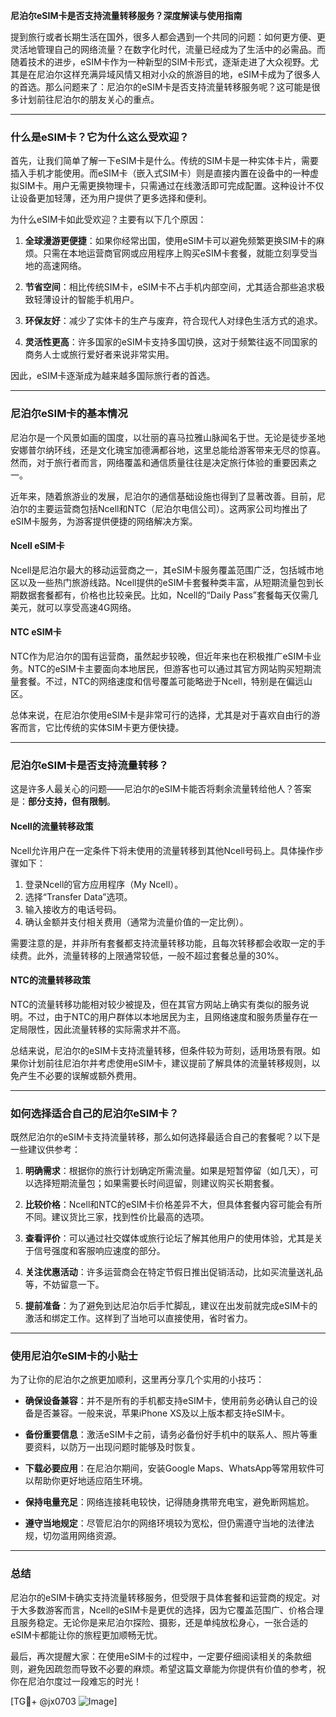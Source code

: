 **尼泊尔eSIM卡是否支持流量转移服务？深度解读与使用指南**

提到旅行或者长期生活在国外，很多人都会遇到一个共同的问题：如何更方便、更灵活地管理自己的网络流量？在数字化时代，流量已经成为了生活中的必需品。而随着技术的进步，eSIM卡作为一种新型的SIM卡形式，逐渐走进了大众视野。尤其是在尼泊尔这样充满异域风情又相对小众的旅游目的地，eSIM卡成为了很多人的首选。那么问题来了：尼泊尔的eSIM卡是否支持流量转移服务呢？这可能是很多计划前往尼泊尔的朋友关心的重点。

---

### **什么是eSIM卡？它为什么这么受欢迎？**

首先，让我们简单了解一下eSIM卡是什么。传统的SIM卡是一种实体卡片，需要插入手机才能使用。而eSIM卡（嵌入式SIM卡）则是直接内置在设备中的一种虚拟SIM卡。用户无需更换物理卡，只需通过在线激活即可完成配置。这种设计不仅让设备更加轻薄，还为用户提供了更多选择和便利。

为什么eSIM卡如此受欢迎？主要有以下几个原因：

1. **全球漫游更便捷**：如果你经常出国，使用eSIM卡可以避免频繁更换SIM卡的麻烦。只需在本地运营商官网或应用程序上购买eSIM卡套餐，就能立刻享受当地的高速网络。
   
2. **节省空间**：相比传统SIM卡，eSIM卡不占手机内部空间，尤其适合那些追求极致轻薄设计的智能手机用户。

3. **环保友好**：减少了实体卡的生产与废弃，符合现代人对绿色生活方式的追求。

4. **灵活性更高**：许多国家的eSIM卡支持多国切换，这对于频繁往返不同国家的商务人士或旅行爱好者来说非常实用。

因此，eSIM卡逐渐成为越来越多国际旅行者的首选。

---

### **尼泊尔eSIM卡的基本情况**

尼泊尔是一个风景如画的国度，以壮丽的喜马拉雅山脉闻名于世。无论是徒步圣地安娜普尔纳环线，还是文化瑰宝加德满都谷地，这里总能给游客带来无尽的惊喜。然而，对于旅行者而言，网络覆盖和通信质量往往是决定旅行体验的重要因素之一。

近年来，随着旅游业的发展，尼泊尔的通信基础设施也得到了显著改善。目前，尼泊尔的主要运营商包括Ncell和NTC（尼泊尔电信公司）。这两家公司均推出了eSIM卡服务，为游客提供便捷的网络解决方案。

#### **Ncell eSIM卡**
Ncell是尼泊尔最大的移动运营商之一，其eSIM卡服务覆盖范围广泛，包括城市地区以及一些热门旅游线路。Ncell提供的eSIM卡套餐种类丰富，从短期流量包到长期数据套餐都有，价格也比较亲民。比如，Ncell的“Daily Pass”套餐每天仅需几美元，就可以享受高速4G网络。

#### **NTC eSIM卡**
NTC作为尼泊尔的国有运营商，虽然起步较晚，但近年来也在积极推广eSIM卡业务。NTC的eSIM卡主要面向本地居民，但游客也可以通过其官方网站购买短期流量套餐。不过，NTC的网络速度和信号覆盖可能略逊于Ncell，特别是在偏远山区。

总体来说，在尼泊尔使用eSIM卡是非常可行的选择，尤其是对于喜欢自由行的游客而言，它比传统的实体SIM卡更方便快捷。

---

### **尼泊尔eSIM卡是否支持流量转移？**

这是许多人最关心的问题——尼泊尔的eSIM卡能否将剩余流量转给他人？答案是：**部分支持，但有限制**。

#### **Ncell的流量转移政策**
Ncell允许用户在一定条件下将未使用的流量转移到其他Ncell号码上。具体操作步骤如下：
1. 登录Ncell的官方应用程序（My Ncell）。
2. 选择“Transfer Data”选项。
3. 输入接收方的电话号码。
4. 确认金额并支付相关费用（通常为流量价值的一定比例）。

需要注意的是，并非所有套餐都支持流量转移功能，且每次转移都会收取一定的手续费。此外，流量转移的上限通常较低，一般不超过套餐总量的30%。

#### **NTC的流量转移政策**
NTC的流量转移功能相对较少被提及，但在其官方网站上确实有类似的服务说明。不过，由于NTC的用户群体以本地居民为主，且网络速度和服务质量存在一定局限性，因此流量转移的实际需求并不高。

总结来说，尼泊尔的eSIM卡支持流量转移，但条件较为苛刻，适用场景有限。如果你计划前往尼泊尔并考虑使用eSIM卡，建议提前了解具体的流量转移规则，以免产生不必要的误解或额外费用。

---

### **如何选择适合自己的尼泊尔eSIM卡？**

既然尼泊尔的eSIM卡支持流量转移，那么如何选择最适合自己的套餐呢？以下是一些建议供参考：

1. **明确需求**：根据你的旅行计划确定所需流量。如果是短暂停留（如几天），可以选择短期流量包；如果需要长时间逗留，则建议购买长期套餐。

2. **比较价格**：Ncell和NTC的eSIM卡价格差异不大，但具体套餐内容可能会有所不同。建议货比三家，找到性价比最高的选项。

3. **查看评价**：可以通过社交媒体或旅行论坛了解其他用户的使用体验，尤其是关于信号强度和客服响应速度的部分。

4. **关注优惠活动**：许多运营商会在特定节假日推出促销活动，比如买流量送礼品等，不妨留意一下。

5. **提前准备**：为了避免到达尼泊尔后手忙脚乱，建议在出发前就完成eSIM卡的激活和绑定工作。这样到了当地可以直接使用，省时省力。

---

### **使用尼泊尔eSIM卡的小贴士**

为了让你的尼泊尔之旅更加顺利，这里再分享几个实用的小技巧：

- **确保设备兼容**：并不是所有的手机都支持eSIM卡，使用前务必确认自己的设备是否兼容。一般来说，苹果iPhone XS及以上版本都支持eSIM卡。
  
- **备份重要信息**：激活eSIM卡之前，请务必备份好手机中的联系人、照片等重要资料，以防万一出现问题时能够及时恢复。

- **下载必要应用**：在尼泊尔期间，安装Google Maps、WhatsApp等常用软件可以帮助你更好地适应陌生环境。

- **保持电量充足**：网络连接耗电较快，记得随身携带充电宝，避免断网尴尬。

- **遵守当地规定**：尽管尼泊尔的网络环境较为宽松，但仍需遵守当地的法律法规，切勿滥用网络资源。

---

### **总结**

尼泊尔的eSIM卡确实支持流量转移服务，但受限于具体套餐和运营商的规定。对于大多数游客而言，Ncell的eSIM卡是更优的选择，因为它覆盖范围广、价格合理且服务稳定。无论你是来尼泊尔探险、摄影，还是单纯放松身心，一张合适的eSIM卡都能让你的旅程更加顺畅无忧。

最后，再次提醒大家：在使用eSIM卡的过程中，一定要仔细阅读相关的条款细则，避免因疏忽而导致不必要的麻烦。希望这篇文章能为你提供有价值的参考，祝你在尼泊尔度过一段难忘的时光！

[TG💪+ @jx0703 ![Image](https://github.com/user-attachments/assets/dbca1d08-cadb-493c-b0ec-ad6f7a83f270)]